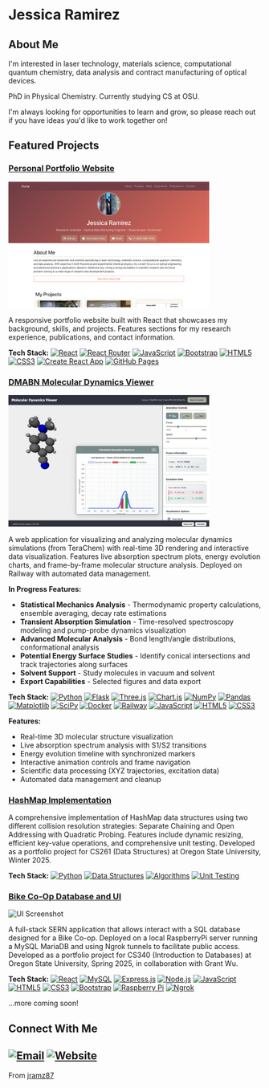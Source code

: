 # Jessica Ramirez

## About Me
I'm interested in laser technology, materials science, computational quantum chemistry, data analysis and contract manufacturing of optical devices. 

PhD in Physical Chemistry. Currently studying CS at OSU.

I'm always looking for opportunities to learn and grow, so please reach out if you have ideas you'd like to work together on!

## Featured Projects
### [Personal Portfolio Website](https://github.com/jramz87/jramz87.github.io)
<img src="https://github.com/jramz87/jramz87.github.io/raw/main/screenshots/homepage.png" width="400" alt="Portfolio Website Screenshot">

A responsive portfolio website built with React that showcases my background, skills, and projects. Features sections for my research experience, publications, and contact information.

**Tech Stack:** 
[![React](https://img.shields.io/badge/React-20232A?style=flat-square&logo=react&logoColor=61DAFB)](https://reactjs.org/)
[![React Router](https://img.shields.io/badge/React_Router-CA4245?style=flat-square&logo=react-router&logoColor=white)](https://reactrouter.com/)
[![JavaScript](https://img.shields.io/badge/JavaScript-F7DF1E?style=flat-square&logo=javascript&logoColor=black)](https://developer.mozilla.org/en-US/docs/Web/JavaScript)
[![Bootstrap](https://img.shields.io/badge/Bootstrap-563D7C?style=flat-square&logo=bootstrap&logoColor=white)](https://getbootstrap.com/)
[![HTML5](https://img.shields.io/badge/HTML5-E34F26?style=flat-square&logo=html5&logoColor=white)](https://developer.mozilla.org/en-US/docs/Web/HTML)
[![CSS3](https://img.shields.io/badge/CSS3-1572B6?style=flat-square&logo=css3&logoColor=white)](https://developer.mozilla.org/en-US/docs/Web/CSS)
[![Create React App](https://img.shields.io/badge/Create_React_App-09D3AC?style=flat-square&logo=create-react-app&logoColor=white)](https://create-react-app.dev/)
[![GitHub Pages](https://img.shields.io/badge/GitHub_Pages-181717?style=flat-square&logo=github&logoColor=white)](https://pages.github.com/)

### [DMABN Molecular Dynamics Viewer](https://github.com/jramz87/MD-Viewer)
<img src="https://github.com/jramz87/MD-Viewer/raw/main/screenshots/viewer-interface.png" width="400" alt="Molecular Dynamics Viewer Screenshot">

A web application for visualizing and analyzing molecular dynamics simulations (from TeraChem) with real-time 3D rendering and interactive data visualization. Features live absorption spectrum plots, energy evolution charts, and frame-by-frame molecular structure analysis. Deployed on Railway with automated data management.

**In Progress Features:**
- **Statistical Mechanics Analysis** - Thermodynamic property calculations, ensemble averaging, decay rate estimations
- **Transient Absorption Simulation** - Time-resolved spectroscopy modeling and pump-probe dynamics visualization
- **Advanced Molecular Analysis** - Bond length/angle distributions, conformational analysis
- **Potential Energy Surface Studies** - Identify conical intersections and track trajectories along surfaces
- **Solvent Support** - Study molecules in vacuum and solvent
- **Export Capabilities** - Selected figures and data export

**Tech Stack:**
[![Python](https://img.shields.io/badge/Python-3776AB?style=flat-square&logo=python&logoColor=white)](https://www.python.org/)
[![Flask](https://img.shields.io/badge/Flask-000000?style=flat-square&logo=flask&logoColor=white)](https://flask.palletsprojects.com/)
[![Three.js](https://img.shields.io/badge/Three.js-000000?style=flat-square&logo=three.js&logoColor=white)](https://threejs.org/)
[![Chart.js](https://img.shields.io/badge/Chart.js-FF6384?style=flat-square&logo=chart.js&logoColor=white)](https://www.chartjs.org/)
[![NumPy](https://img.shields.io/badge/NumPy-013243?style=flat-square&logo=numpy&logoColor=white)](https://numpy.org/)
[![Pandas](https://img.shields.io/badge/Pandas-150458?style=flat-square&logo=pandas&logoColor=white)](https://pandas.pydata.org/)
[![Matplotlib](https://img.shields.io/badge/Matplotlib-11557c?style=flat-square&logo=python&logoColor=white)](https://matplotlib.org/)
[![SciPy](https://img.shields.io/badge/SciPy-8CAAE6?style=flat-square&logo=scipy&logoColor=white)](https://scipy.org/)
[![Docker](https://img.shields.io/badge/Docker-2496ED?style=flat-square&logo=docker&logoColor=white)](https://www.docker.com/)
[![Railway](https://img.shields.io/badge/Railway-0B0D0E?style=flat-square&logo=railway&logoColor=white)](https://railway.app/)
[![JavaScript](https://img.shields.io/badge/JavaScript-F7DF1E?style=flat-square&logo=javascript&logoColor=black)](https://developer.mozilla.org/en-US/docs/Web/JavaScript)
[![HTML5](https://img.shields.io/badge/HTML5-E34F26?style=flat-square&logo=html5&logoColor=white)](https://developer.mozilla.org/en-US/docs/Web/HTML)
[![CSS3](https://img.shields.io/badge/CSS3-1572B6?style=flat-square&logo=css3&logoColor=white)](https://developer.mozilla.org/en-US/docs/Web/CSS)

**Features:**
- Real-time 3D molecular structure visualization
- Live absorption spectrum analysis with S1/S2 transitions
- Energy evolution timeline with synchronized markers
- Interactive animation controls and frame navigation
- Scientific data processing (XYZ trajectories, excitation data)
- Automated data management and cleanup

### [HashMap Implementation](https://github.com/jramz87/CS261_Portfolio_Project)

A comprehensive implementation of HashMap data structures using two different collision resolution strategies: Separate Chaining and Open Addressing with Quadratic Probing. Features include dynamic resizing, efficient key-value operations, and comprehensive unit testing. Developed as a portfolio project for CS261 (Data Structures) at Oregon State University, Winter 2025.

**Tech Stack:**
[![Python](https://img.shields.io/badge/Python-3776AB?style=flat-square&logo=python&logoColor=white)](https://www.python.org/)
[![Data Structures](https://img.shields.io/badge/Data_Structures-FF6B6B?style=flat-square&logo=buffer&logoColor=white)](https://en.wikipedia.org/wiki/Data_structure)
[![Algorithms](https://img.shields.io/badge/Algorithms-6495ED?style=flat-square&logo=thealgorithms&logoColor=white)](https://en.wikipedia.org/wiki/Algorithm)
[![Unit Testing](https://img.shields.io/badge/Unit_Testing-4B275F?style=flat-square&logo=pytest&logoColor=white)](https://docs.python.org/3/library/unittest.html)



### [Bike Co-Op Database and UI](https://github.com/jramz87/CS-340_Project/tree/main)
<img src="https://github.com/jramz87/CS-340_Project/blob/main/Screenshot.png" width="400" alt="UI Screenshot">

A full-stack SERN application that allows interact with a SQL database designed for a Bike Co-op. Deployed on a local RaspberryPi server running a MySQL MariaDB and using Ngrok tunnels to facilitate public access. Developed as a portfolio project for CS340 (Introduction to Databases) at Oregon State University, Spring 2025, in collaboration with Grant Wu.

**Tech Stack:**
[![React](https://img.shields.io/badge/React-20232A?style=flat-square&logo=react&logoColor=61DAFB)](https://reactjs.org/)
[![MySQL](https://img.shields.io/badge/MySQL-4479A1?style=flat-square&logo=mysql&logoColor=white)](https://www.mysql.com/)
[![Express.js](https://img.shields.io/badge/Express.js-000000?style=flat-square&logo=express&logoColor=white)](https://expressjs.com/)
[![Node.js](https://img.shields.io/badge/Node.js-339933?style=flat-square&logo=nodedotjs&logoColor=white)](https://nodejs.org/)
[![JavaScript](https://img.shields.io/badge/JavaScript-F7DF1E?style=flat-square&logo=javascript&logoColor=black)](https://developer.mozilla.org/en-US/docs/Web/JavaScript)
[![HTML5](https://img.shields.io/badge/HTML5-E34F26?style=flat-square&logo=html5&logoColor=white)](https://developer.mozilla.org/en-US/docs/Web/HTML)
[![CSS3](https://img.shields.io/badge/CSS3-1572B6?style=flat-square&logo=css3&logoColor=white)](https://developer.mozilla.org/en-US/docs/Web/CSS)
[![Bootstrap](https://img.shields.io/badge/Bootstrap-7952B3?style=flat-square&logo=bootstrap&logoColor=white)](https://getbootstrap.com/)
[![Raspberry Pi](https://img.shields.io/badge/Raspberry%20Pi-A22846?style=flat-square&logo=raspberrypi&logoColor=white)](https://www.raspberrypi.org/)
[![Ngrok](https://img.shields.io/badge/Ngrok-1F1E37?style=flat-square&logo=ngrok&logoColor=white)](https://ngrok.com/)



...more coming soon!

## Connect With Me
[![Email](https://img.shields.io/badge/-Email-D14836?style=flat-square&logo=gmail&logoColor=white)](mailto:jramz1897@gmail.com)
[![Website](https://img.shields.io/badge/-Website-000000?style=flat-square&logo=safari&logoColor=white)](https://jramz87.github.io/)
---
From [jramz87](https://github.com/jramz87)
